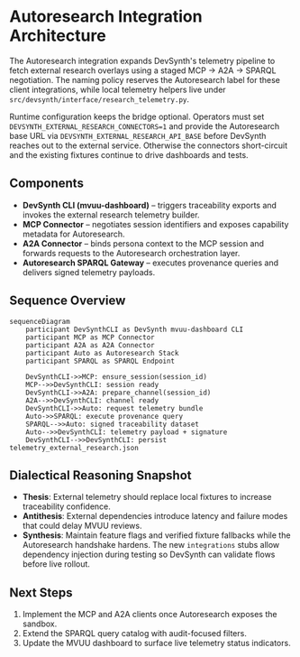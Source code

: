 # Autoresearch Integration Architecture

The Autoresearch integration expands DevSynth's telemetry pipeline to fetch
external research overlays using a staged MCP → A2A → SPARQL negotiation. The
naming policy reserves the Autoresearch label for these client integrations,
while local telemetry helpers live under `src/devsynth/interface/research_telemetry.py`.

Runtime configuration keeps the bridge optional. Operators must set
`DEVSYNTH_EXTERNAL_RESEARCH_CONNECTORS=1` and provide the Autoresearch base URL
via `DEVSYNTH_EXTERNAL_RESEARCH_API_BASE` before DevSynth reaches out to the
external service. Otherwise the connectors short-circuit and the existing
fixtures continue to drive dashboards and tests.

## Components

- **DevSynth CLI (mvuu-dashboard)** – triggers traceability exports and invokes
the external research telemetry builder.
- **MCP Connector** – negotiates session identifiers and exposes capability
metadata for Autoresearch.
- **A2A Connector** – binds persona context to the MCP session and forwards
requests to the Autoresearch orchestration layer.
- **Autoresearch SPARQL Gateway** – executes provenance queries and delivers
signed telemetry payloads.

## Sequence Overview

```mermaid
sequenceDiagram
    participant DevSynthCLI as DevSynth mvuu-dashboard CLI
    participant MCP as MCP Connector
    participant A2A as A2A Connector
    participant Auto as Autoresearch Stack
    participant SPARQL as SPARQL Endpoint

    DevSynthCLI->>MCP: ensure_session(session_id)
    MCP-->>DevSynthCLI: session ready
    DevSynthCLI->>A2A: prepare_channel(session_id)
    A2A-->>DevSynthCLI: channel ready
    DevSynthCLI->>Auto: request telemetry bundle
    Auto->>SPARQL: execute provenance query
    SPARQL-->>Auto: signed traceability dataset
    Auto-->>DevSynthCLI: telemetry payload + signature
    DevSynthCLI-->>DevSynthCLI: persist telemetry_external_research.json
```

## Dialectical Reasoning Snapshot

- **Thesis**: External telemetry should replace local fixtures to increase
traceability confidence.
- **Antithesis**: External dependencies introduce latency and failure modes that
could delay MVUU reviews.
- **Synthesis**: Maintain feature flags and verified fixture fallbacks while the
Autoresearch handshake hardens. The new `integrations` stubs allow dependency
injection during testing so DevSynth can validate flows before live rollout.

## Next Steps

1. Implement the MCP and A2A clients once Autoresearch exposes the sandbox.
2. Extend the SPARQL query catalog with audit-focused filters.
3. Update the MVUU dashboard to surface live telemetry status indicators.
